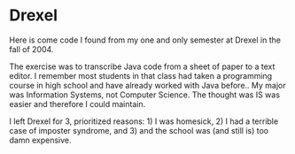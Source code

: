 # Drexel
Here is come code I found from my one and only semester at Drexel in the fall of 2004.

The exercise  was to transcribe Java code from a sheet of paper to a text editor. I remember
most students in that class had taken a programming course in high school and have already worked
with Java before.. My major was Information Systems, not Computer Science. The thought was IS was easier and
therefore I could maintain.

I left Drexel for 3, prioritized reasons: 1) I was homesick, 2) I had a terrible case of imposter 
syndrome, and 3) and the school was (and still is) too damn expensive.
